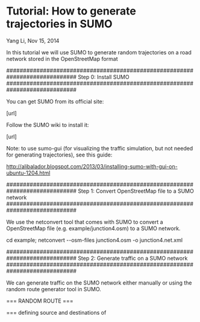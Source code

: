 Tutorial: How to generate trajectories in SUMO
==============================================
Yang Li, Nov 15, 2014

In this tutorial we will use SUMO to generate random trajectories
on a road network stored in the OpenStreetMap format

############################################################################# 
Step 0:  Install SUMO
############################################################################# 

You can get SUMO from its official site:

 [url]

Follow the SUMO wiki to install it:

 [url]

Note: to use sumo-gui (for visualizing the traffic simulation, 
but not needed for generating trajectories), see this guide: 

 http://alibalador.blogspot.com/2013/03/installing-sumo-with-gui-on-ubuntu-1204.html


############################################################################# 
Step 1:  Convert OpenStreetMap file to a SUMO network
############################################################################# 

We use the netconvert tool that comes with SUMO to convert a OpenStreetMap 
file (e.g. example/junction4.osm) to a SUMO network. 

 cd example;
 netconvert --osm-files junction4.osm -o junction4.net.xml

############################################################################# 
Step 2:  Generate traffic on a SUMO network
############################################################################# 

We can generate traffic on the SUMO network either manually or using the 
random route generator tool in SUMO.

=== RANDOM ROUTE ===



=== defining source
and destinations of 





